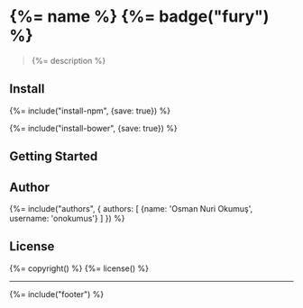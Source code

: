 # {%= name %} {%= badge("fury") %}

> {%= description %}

## Install

{%= include("install-npm", {save: true}) %}

{%= include("install-bower", {save: true}) %}

## Getting Started

## Author
{%= include("authors", {
  authors: [
    {name: 'Osman Nuri Okumuş', username: 'onokumus'}
  ]
}) %}

## License
{%= copyright() %}
{%= license() %}

***

{%= include("footer") %}
